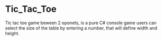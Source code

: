# Tic_Tac_Toe

Tic tac toe game beween 2 oponets, is a pure C# console game users can select the size of the table by entering a number, that will define width and height.
